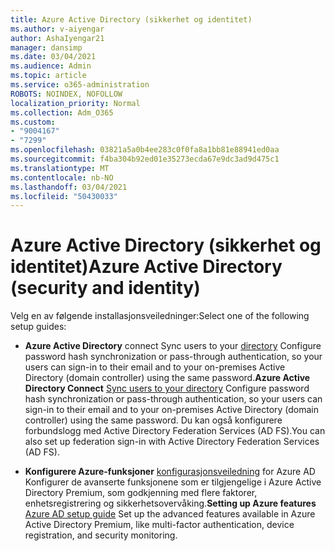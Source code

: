 ```yaml
---
title: Azure Active Directory (sikkerhet og identitet)
ms.author: v-aiyengar
author: AshaIyengar21
manager: dansimp
ms.date: 03/04/2021
ms.audience: Admin
ms.topic: article
ms.service: o365-administration
ROBOTS: NOINDEX, NOFOLLOW
localization_priority: Normal
ms.collection: Adm_O365
ms.custom:
- "9004167"
- "7299"
ms.openlocfilehash: 03821a5a0b4ee283c0f0fa8a1bb81e88941ed0aa
ms.sourcegitcommit: f4ba304b92ed01e35273ecda67e9dc3ad9d475c1
ms.translationtype: MT
ms.contentlocale: nb-NO
ms.lasthandoff: 03/04/2021
ms.locfileid: "50430033"
---
```

# <a name="azure-active-directory-security-and-identity"></a><span data-ttu-id="0b46a-102">Azure Active Directory (sikkerhet og identitet)</span><span class="sxs-lookup"><span data-stu-id="0b46a-102">Azure Active Directory (security and identity)</span></span>

<span data-ttu-id="0b46a-103">Velg en av følgende installasjonsveiledninger:</span><span class="sxs-lookup"><span data-stu-id="0b46a-103">Select one of the following setup guides:</span></span>

- <span data-ttu-id="0b46a-104">**Azure Active Directory** connect Sync users to your [directory](https://go.microsoft.com/fwlink/?linkid=2071310) Configure password hash synchronization or pass-through authentication, so your users can sign-in to their email and to your on-premises Active Directory (domain controller) using the same password.</span><span class="sxs-lookup"><span data-stu-id="0b46a-104">**Azure Active Directory Connect** [Sync users to your directory](https://go.microsoft.com/fwlink/?linkid=2071310) Configure password hash synchronization or pass-through authentication, so your users can sign-in to their email and to your on-premises Active Directory (domain controller) using the same password.</span></span> <span data-ttu-id="0b46a-105">Du kan også konfigurere forbundslogg med Active Directory Federation Services (AD FS).</span><span class="sxs-lookup"><span data-stu-id="0b46a-105">You can also set up federation sign-in with Active Directory Federation Services (AD FS).</span></span>

- <span data-ttu-id="0b46a-106">**Konfigurere Azure-funksjoner** [konfigurasjonsveiledning](https://go.microsoft.com/fwlink/?linkid=2134390) for Azure AD Konfigurer de avanserte funksjonene som er tilgjengelige i Azure Active Directory Premium, som godkjenning med flere faktorer, enhetsregistrering og sikkerhetsovervåking.</span><span class="sxs-lookup"><span data-stu-id="0b46a-106">**Setting up Azure features** [Azure AD setup guide](https://go.microsoft.com/fwlink/?linkid=2134390) Set up the advanced features available in Azure Active Directory Premium, like multi-factor authentication, device registration, and security monitoring.</span></span>
